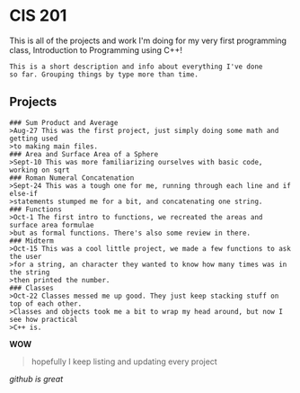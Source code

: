 # CIS 201
This is all of the projects and work I'm doing for my very first programming class, Introduction to Programming using C++!

```Block1
This is a short description and info about everything I've done
so far. Grouping things by type more than time.
```
## Projects
```waitcanidothis
### Sum Product and Average
>Aug-27 This was the first project, just simply doing some math and getting used
>to making main files.
### Area and Surface Area of a Sphere
>Sept-10 This was more familiarizing ourselves with basic code, working on sqrt
### Roman Numeral Concatenation
>Sept-24 This was a tough one for me, running through each line and if else-if
>statements stumped me for a bit, and concatenating one string.
### Functions
>Oct-1 The first intro to functions, we recreated the areas and surface area formulae
>but as formal functions. There's also some review in there.
### Midterm
>Oct-15 This was a cool little project, we made a few functions to ask the user
>for a string, an character they wanted to know how many times was in the string
>then printed the number.
### Classes
>Oct-22 Classes messed me up good. They just keep stacking stuff on top of each other.
>Classes and objects took me a bit to wrap my head around, but now I see how practical
>C++ is.
```
**WOW**
>hopefully I keep listing and updating every project

_github is great_

